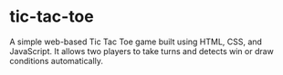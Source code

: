 # tic-tac-toe
A simple web-based Tic Tac Toe game built using HTML, CSS, and JavaScript. It allows two players to take turns and detects win or draw conditions automatically.
